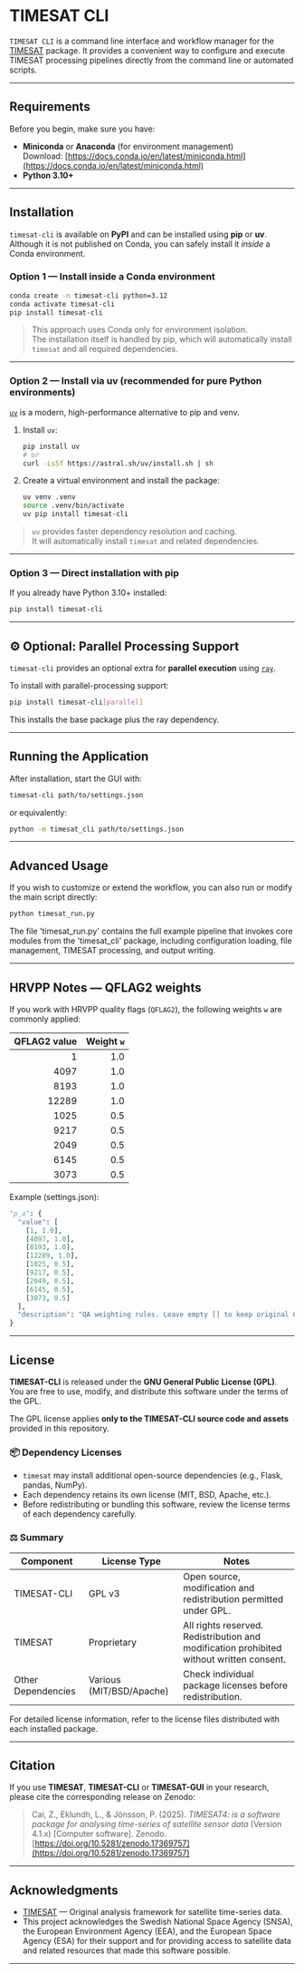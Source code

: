 # TIMESAT CLI

`TIMESAT CLI` is a command line interface and workflow manager for the [TIMESAT](https://pypi.org/project/timesat/) package. 
It provides a convenient way to configure and execute TIMESAT processing pipelines directly from the command line or automated scripts. 

---

## Requirements

Before you begin, make sure you have:

- **Miniconda** or **Anaconda** (for environment management)  
  Download: [https://docs.conda.io/en/latest/miniconda.html](https://docs.conda.io/en/latest/miniconda.html)
- **Python 3.10+**

---

## Installation

`timesat-cli` is available on **PyPI** and can be installed using **pip** or **uv**.  
Although it is not published on Conda, you can safely install it *inside* a Conda environment.

### Option 1 — Install inside a Conda environment

```bash
conda create -n timesat-cli python=3.12
conda activate timesat-cli
pip install timesat-cli
```

> This approach uses Conda only for environment isolation.  
> The installation itself is handled by pip, which will automatically install `timesat` and all required dependencies.

---

### Option 2 — Install via uv (recommended for pure Python environments)

[`uv`](https://github.com/astral-sh/uv) is a modern, high-performance alternative to pip and venv.

1. Install `uv`:

   ```bash
   pip install uv
   # or
   curl -LsSf https://astral.sh/uv/install.sh | sh
   ```

2. Create a virtual environment and install the package:

   ```bash
   uv venv .venv
   source .venv/bin/activate
   uv pip install timesat-cli
   ```

> `uv` provides faster dependency resolution and caching.  
> It will automatically install `timesat` and related dependencies.

---

### Option 3 — Direct installation with pip

If you already have Python 3.10+ installed:

```bash
pip install timesat-cli
```

---

## ⚙️ Optional: Parallel Processing Support

`timesat-cli` provides an optional extra for **parallel execution** using [`ray`](https://www.ray.io/).

To install with parallel-processing support:

```bash
pip install timesat-cli[parallel]
```

This installs the base package plus the ray dependency.

---

## Running the Application

After installation, start the GUI with:

```bash
timesat-cli path/to/settings.json
```

or equivalently:

```bash
python -m timesat_cli path/to/settings.json
```

---

## Advanced Usage

If you wish to customize or extend the workflow, you can also run or modify the main script directly:

```bash
python timesat_run.py
```

The file 'timesat_run.py' contains the full example pipeline that invokes core modules from the 'timesat_cli' package, including configuration loading, file management, TIMESAT processing, and output writing.

---

## HRVPP Notes — QFLAG2 weights
If you work with HRVPP quality flags (`QFLAG2`), the following weights `w` are commonly applied:

| QFLAG2 value | Weight `w` |
|---:|---:|
| 1     | 1.0 |
| 4097  | 1.0 |
| 8193  | 1.0 |
| 12289 | 1.0 |
| 1025  | 0.5 |
| 9217  | 0.5 |
| 2049  | 0.5 |
| 6145  | 0.5 |
| 3073  | 0.5 |

Example (settings.json):

```python
"p_a": {
  "value": [
    [1, 1.0],
    [4097, 1.0],
    [8193, 1.0],
    [12289, 1.0],
    [1025, 0.5],
    [9217, 0.5],
    [2049, 0.5],
    [6145, 0.5],
    [3073, 0.5]
  ],
  "description": "QA weighting rules. Leave empty [] to keep original QA values. Use [qa_value, weight] for exact matches or [min, max, weight] for ranges."
}
```

---

## License

**TIMESAT-CLI** is released under the **GNU General Public License (GPL)**.  
You are free to use, modify, and distribute this software under the terms of the GPL.

The GPL license applies **only to the TIMESAT-CLI source code and assets** provided in this repository.

### 📦 Dependency Licenses

- `timesat` may install additional open-source dependencies (e.g., Flask, pandas, NumPy).  
- Each dependency retains its own license (MIT, BSD, Apache, etc.).  
- Before redistributing or bundling this software, review the license terms of each dependency carefully.

### ⚖️ Summary

| Component        | License Type | Notes |
|------------------|--------------|-------|
| TIMESAT-CLI      | GPL v3       | Open source, modification and redistribution permitted under GPL. |
| TIMESAT          | Proprietary  | All rights reserved. Redistribution and modification prohibited without written consent. |
| Other Dependencies | Various (MIT/BSD/Apache) | Check individual package licenses before redistribution. |

For detailed license information, refer to the license files distributed with each installed package.

---

## Citation

If you use **TIMESAT**, **TIMESAT-CLI** or **TIMESAT-GUI** in your research, please cite the corresponding release on Zenodo:

> Cai, Z., Eklundh, L., & Jönsson, P. (2025). *TIMESAT4:  is a software package for analysing time-series of satellite sensor data* (Version 4.1.x) [Computer software]. Zenodo.   
> [https://doi.org/10.5281/zenodo.17369757](https://doi.org/10.5281/zenodo.17369757)

---

## Acknowledgments

- [TIMESAT](https://www.nateko.lu.se/TIMESAT) — Original analysis framework for satellite time-series data.  
- This project acknowledges the Swedish National Space Agency (SNSA), the European Environment Agency (EEA), and the European Space Agency (ESA) for their support and for providing access to satellite data and related resources that made this software possible.

---

